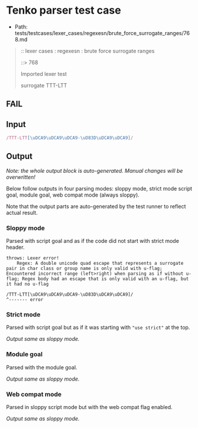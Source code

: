 # Tenko parser test case

- Path: tests/testcases/lexer_cases/regexesn/brute_force_surrogate_ranges/768.md

> :: lexer cases : regexesn : brute force surrogate ranges
>
> ::> 768
>
> Imported lexer test
>
> surrogate TTT-LTT

## FAIL

## Input

`````js
/TTT-LTT[\uDCA9\uDCA9\uDCA9-\uD83D\uDCA9\uDCA9]/
`````

## Output

_Note: the whole output block is auto-generated. Manual changes will be overwritten!_

Below follow outputs in four parsing modes: sloppy mode, strict mode script goal, module goal, web compat mode (always sloppy).

Note that the output parts are auto-generated by the test runner to reflect actual result.

### Sloppy mode

Parsed with script goal and as if the code did not start with strict mode header.

`````
throws: Lexer error!
    Regex: A double unicode quad escape that represents a surrogate pair in char class or group name is only valid with u-flag; Encountered incorrect range (left>right) when parsing as if without u-flag; Regex body had an escape that is only valid with an u-flag, but it had no u-flag

/TTT-LTT[\uDCA9\uDCA9\uDCA9-\uD83D\uDCA9\uDCA9]/
^------- error
`````

### Strict mode

Parsed with script goal but as if it was starting with `"use strict"` at the top.

_Output same as sloppy mode._

### Module goal

Parsed with the module goal.

_Output same as sloppy mode._

### Web compat mode

Parsed in sloppy script mode but with the web compat flag enabled.

_Output same as sloppy mode._
